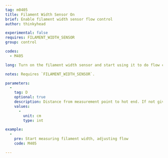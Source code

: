 ```yaml
---
tag: m0405
title: Filament Width Sensor On
brief: Enable filament width sensor flow control
author: thinkyhead

experimental: false
requires: FILAMENT_WIDTH_SENSOR
group: control

codes:
  - M405

long: Turn on the filament width sensor and start using it to do flow control. Initially, the filament between the sensor and the hot-end will be treated as the nominal width.

notes: Requires `FILAMENT_WIDTH_SENSOR`.

parameters:
  -
    tag: D
    optional: true
    description: Distance from measurement point to hot end. If not given, the previous value will be used. The default startup value is set by `MEASUREMENT_DELAY_CM`.
    values:
      -
        unit: cm
        type: int

example:
  -
    pre: Start measuring filament width, adjusting flow
    code: M405

---
```

